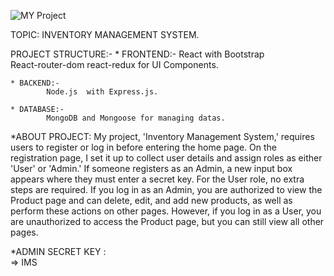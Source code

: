 ![MY Project](https://nationalwhateverday.com/wp-content/uploads/2020/04/Untitled-3.jpg)

TOPIC:
     INVENTORY MANAGEMENT SYSTEM.

PROJECT STRUCTURE:-
    * FRONTEND:-
            React with  Bootstrap  
            React-router-dom 
            react-redux for UI Components.

    * BACKEND:-
            Node.js  with Express.js.

    * DATABASE:-
            MongoDB and Mongoose for managing datas. 


*ABOUT PROJECT:
        My project, 'Inventory Management System,' requires users to register or log in before entering the home page. On the registration page, I set it up to collect user details and assign roles as either 'User' or 'Admin.' If someone registers as an Admin, a new input box appears where they must enter a secret key. For the User role, no extra steps are required. If you log in as an Admin, you are authorized to view the Product page and can delete, edit, and add new products, as well as perform these actions on other pages. However, if you log in as a User, you are unauthorized to access the Product page, but you can still view all other pages.

  *ADMIN  SECRET KEY :  
            =>  IMS    

      